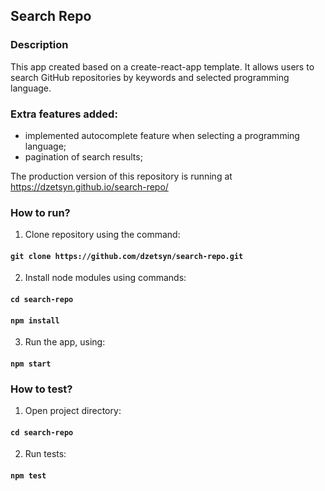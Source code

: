 ## Search Repo

### Description
This app created based on a create-react-app template. It allows users to search GitHub repositories by keywords and selected programming language.

### Extra features added:
- implemented autocomplete feature when selecting a programming language;
- pagination of search results;

The production version of this repository is running at https://dzetsyn.github.io/search-repo/

### How to run?

1. Clone repository using the command:
#### `git clone https://github.com/dzetsyn/search-repo.git`

2. Install node modules using commands:
#### `cd search-repo`
#### `npm install`

3. Run the app, using:
#### `npm start`


### How to test?

1. Open project directory:
#### `cd search-repo`

2. Run tests:
#### `npm test`
